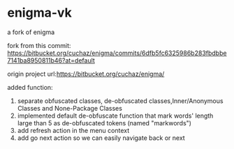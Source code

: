 # enigma-vk
a fork of enigma

fork from this commit:
https://bitbucket.org/cuchaz/enigma/commits/6dfb5fc6325986b283fbdbbe7141ba8950811b46?at=default

origin project url:https://bitbucket.org/cuchaz/enigma/

added function:
 1. separate obfuscated classes, de-obfuscated classes,Inner/Anonymous Classes and None-Package Classes
 2. implemented default de-obfuscate function that mark words' length large than 5 as de-obfuscated tokens (named "markwords")
 3. add refresh action in the menu context
 4. add go next action so we can easily navigate back or next
